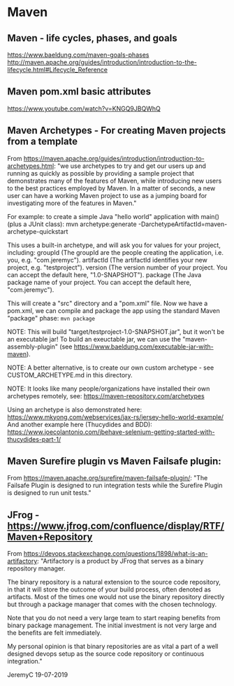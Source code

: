 # Maven

## Maven - life cycles, phases, and goals 
https://www.baeldung.com/maven-goals-phases
http://maven.apache.org/guides/introduction/introduction-to-the-lifecycle.html#Lifecycle_Reference

## Maven pom.xml basic attributes
https://www.youtube.com/watch?v=KNGQ9JBQWhQ

## Maven Archetypes - For creating Maven projects from a template
From https://maven.apache.org/guides/introduction/introduction-to-archetypes.html:
"we use archetypes to try and get our users up and running as quickly as possible by 
providing a sample project that demonstrates many of the features of Maven, while 
introducing new users to the best practices employed by Maven. In a matter of seconds, 
a new user can have a working Maven project to use as a jumping board for investigating 
more of the features in Maven."

For example: to create a simple Java "hello world" application with main() (plus a JUnit class):
mvn archetype:generate -DarchetypeArtifactId=maven-archetype-quickstart

This uses a built-in archetype, and will ask you for values for your project, including:
groupId		(The groupId are the people creating the application, i.e. you, e.g. "com.jeremyc").
artifactId	(The artifactId identifies your new project, e.g. "testproject").
version		(The version number of your project. You can accept the default here, "1.0-SNAPSHOT").
package		(The Java package name of your project. You can accept the default here, "com.jeremyc"). 

This will create a "src" directory and a "pom.xml" file.  Now we have a pom.xml, we can compile and 
package the app using the standard Maven "package" phase:
`mvn package`

NOTE: This will build "target/testproject-1.0-SNAPSHOT.jar", but it won't be an executable jar!
To build an exeuctable jar, we can use the "maven-assembly-plugin" (see https://www.baeldung.com/executable-jar-with-maven).

NOTE: A better alternative, is to create our own custom archetype - see CUSTOM_ARCHETYPE.md in this directory.

NOTE: It looks like many people/organizations have installed their own archetypes remotely, see:
https://maven-repository.com/archetypes

Using an archetype is also demonstrated here: https://www.mkyong.com/webservices/jax-rs/jersey-hello-world-example/
And another example here (Thucydides and BDD): https://www.joecolantonio.com/jbehave-selenium-getting-started-with-thucydides-part-1/


## Maven Surefire plugin vs Maven Failsafe plugin:
From https://maven.apache.org/surefire/maven-failsafe-plugin/:
"The Failsafe Plugin is designed to run integration tests while the Surefire Plugin is designed to run unit tests."


## JFrog - https://www.jfrog.com/confluence/display/RTF/Maven+Repository
From https://devops.stackexchange.com/questions/1898/what-is-an-artifactory:
"Artifactory is a product by JFrog that serves as a binary repository manager.  

The binary repository is a natural extension to the source code repository, in 
that it will store the outcome of your build process, often denoted as artifacts. 
Most of the times one would not use the binary repository directly but through a 
package manager that comes with the chosen technology.

Note that you do not need a very large team to start reaping benefits from binary 
package management. The initial investment is not very large and the benefits are 
felt immediately. 

My personal opinion is that binary repositories are as vital a part of a well 
designed devops setup as the source code repository or continuous integration."


JeremyC 19-07-2019
